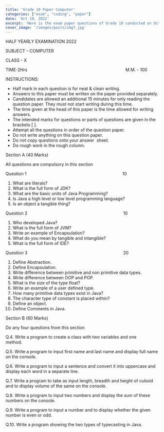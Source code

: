 ```yaml
---
title: 'Grade 10 Paper Computer'
categories: ["exam", "coding", "paper"]
date: 'Oct 19, 2022'
excerpt: 'Here is the exam paper questions of Grade 10 conducted on October 11, 2022.'
cover_image: '/images/posts/img7.jpg'
---
```


<span class="c23">HALF YEARLY EXAMINATION 2022</span>

<span class="c17">SUBJECT – COMPUTER</span>

<span class="c17">CLASS - X</span>

<span class="c18">TIME-2Hrs
                                                                         
       M.M. - 100</span>

<span class="c21">INSTRUCTIONS:</span>

  - <span class="c7">Half mark in each question is for neat & clean
    writing.</span>
  - <span class="c11">Answers</span><span class="c4"> to this paper must
    be written on the paper provided separately.</span>
  - <span class="c4">Candidates are allowed an additional 15 minutes for
    only reading the question paper. They must not start writing during
    this time.</span>
  - <span class="c4">The time given at the head of this paper is the
    time allowed for writing answers.</span>
  - <span class="c4">The intended marks for questions or parts of
    questions are given in the brackets \[ \].</span>
  - <span class="c4">Attempt all the questions in order of the question
    paper.</span>
  - <span class="c4">Do not write anything on this question
    paper.</span>
  - <span class="c4">Do not copy questions onto your answer
     sheet.</span>
  - <span class="c11">Do rough work in the rough column.</span>

<span class="c10">Section A (40 Marks)</span>

<span class="c22">All questions are compulsory in this section</span>

<span class="c9"></span>

<span class="c15 c14">Question
1                                                                                10</span>

1.  <span class="c1">What are literals?</span>
2.  <span class="c1">What is the full form of JDK?</span>
3.  <span class="c1">What are the basic units of Java
    Programming?</span>
4.  <span class="c1">Is Java a high level or low level programming
    language?</span>
5.  <span class="c1">Is an object a tangible thing?</span>

<span class="c15 c14">Question
2                                                                                10</span>

1.  <span class="c1">Who developed Java?</span>
2.  <span class="c1">What is the full form of JVM?</span>
3.  <span class="c1">Write an example of Encapsulation?</span>
4.  <span class="c1">What do you mean by tangible and intangible?</span>
5.  <span class="c1">What is the full form of IDE?</span>

<span class="c14 c15">Question
3                                                                                20</span>

1.  <span class="c1">Define Abstraction.</span>
2.  <span class="c1">Define Encapsulation.</span>
3.  <span class="c1">Write difference between primitive and non
    primitive data types.</span>
4.  <span class="c1">Write difference between OOP and POP.</span>
5.  <span class="c1">What is the size of the type float?</span>
6.  <span class="c1">Write an example of a user defined type.</span>
7.  <span class="c1">How many primitive data types exist in Java?</span>
8.  <span class="c1">The character type of constant is placed
    within?</span>
9.  <span class="c1">Define an object.</span>
10. <span class="c1">Define Comments in Java.</span>

<span class="c1"></span>

<span class="c10">Section B (60 Marks)</span>

<span class="c22">Do any four questions from this section</span>

<span class="c10"></span>

<span class="c1">Q.4. Write a program to create a class with two
variables and one
method.                                                                                        </span>

<span class="c1">Q.5. Write a program to input first name and last name
and display full name on the console.</span>

<span class="c1">Q.6. Write a program to input a sentence and convert it
into uppercase and display each word in a separate line.</span>

<span class="c1">Q.7. Write a program to take as input length, breadth
and height of cuboid and to display volume of the same on the
console.</span>

<span class="c1">Q.8. Write a program to input two numbers and display
the sum of these numbers on the console.</span>

<span class="c1">Q.9. Write a program to input a number and to display
whether the given number is even or odd.</span>

<span class="c14">Q.10. Write a program showing the two types of
typecasting in Java.</span>
